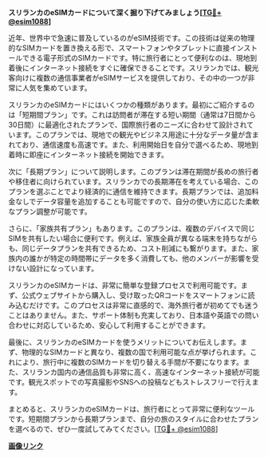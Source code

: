 **スリランカのeSIMカードについて深く掘り下げてみましょう[[TG💪+ @esim1088](https://t.me/s/esim1088)]**

近年、世界中で急速に普及しているのがeSIM技術です。この技術は従来の物理的なSIMカードを置き換える形で、スマートフォンやタブレットに直接インストールできる電子形式のSIMカードです。特に旅行者にとって便利なのは、現地到着後にインターネット接続をすぐに確保できることです。スリランカでは、観光客向けに複数の通信事業者がeSIMサービスを提供しており、その中の一つが非常に人気を集めています。

スリランカのeSIMカードにはいくつかの種類があります。最初にご紹介するのは「短期間プラン」です。これは訪問者が滞在する短い期間（通常は7日間から30日間）に最適化されたプランで、国際旅行者のニーズに合わせて設計されています。このプランでは、現地での観光やビジネス用途に十分なデータ量が含まれており、通信速度も高速です。また、利用開始日を自分で選べるため、現地到着時に即座にインターネット接続を開始できます。

次に「長期プラン」について説明します。このプランは滞在期間が長めの旅行者や移住者に向けられています。スリランカでの長期滞在を考えている場合、このプランを選ぶことでより経済的に通信を維持できます。長期プランでは、追加料金なしでデータ容量を追加することも可能ですので、自分の使い方に応じた柔軟なプラン調整が可能です。

さらに、「家族共有プラン」もあります。このプランは、複数のデバイスで同じSIMを共有したい場合に便利です。例えば、家族全員が異なる端末を持ちながらも、同じデータプランを共有できるため、コスト削減にも繋がります。また、家族内の誰かが特定の時間帯にデータを多く消費しても、他のメンバーが影響を受けない設計になっています。

スリランカのeSIMカードは、非常に簡単な登録プロセスで利用可能です。まず、公式ウェブサイトから購入し、受け取ったQRコードをスマートフォンに読み込むだけです。このプロセスは非常に直感的で、海外旅行者が初めてでも迷うことはありません。また、サポート体制も充実しており、日本語や英語での問い合わせに対応しているため、安心して利用することができます。

最後に、スリランカのeSIMカードを使うメリットについてお伝えします。まず、物理的なSIMカードと異なり、複数の国で利用可能な点が挙げられます。これにより、旅行中に複数のSIMカードを切り替える手間が不要になります。また、スリランカ国内の通信品質も非常に高く、高速なインターネット接続が可能です。観光スポットでの写真撮影やSNSへの投稿などもストレスフリーで行えます。

まとめると、スリランカのeSIMカードは、旅行者にとって非常に便利なツールです。短期間プランから長期プランまで、自分の旅のスタイルに合わせたプランを選べるので、ぜひ一度試してみてください。[[TG💪+ @esim1088](https://t.me/s/esim1088)]

**[画像リンク](https://i.postimg.cc/Y0z9fWf4/image.png)**